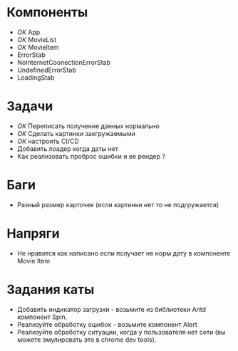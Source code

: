 # Компоненты

- *ОК* App
- *ОК* MovieList
- *ОК* MovieItem
- ErrorStab
- NoInternetCoonectionErrorStab
- UndefinedErrorStab
- LoadingStab

# Задачи

- *ОК* Переписать получение данных нормально 
- *ОК* Сделать картинки закгружаемыми
- *ОК* настроить CI/CD
- Добавить лоадер когда даты нет 
- Как реализовать проброс ошибки и ее рендер ?

# Баги

- Разный размер карточек (если картинки нет то не подгружается)

# Напряги 

- Не нравится как написано если получает не норм дату в компоненте Movie Item

# Задания каты

- Добавить индикатор загрузки - возьмите из библиотеки Antd компонент Spin.
- Реализуйте обработку ошибок - возьмите компонент Alert
- Реализуйте обработку ситуации, когда у пользователя нет сети (вы можете эмулировать это в chrome dev tools).